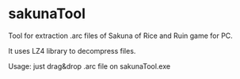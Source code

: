 # sakunaTool
Tool for extraction .arc files of Sakuna of Rice and Ruin game for PC.

It uses LZ4 library to decompress files.

Usage: just drag&drop .arc file on sakunaTool.exe
